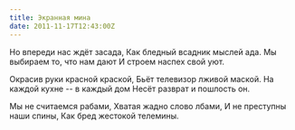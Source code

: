 ```yaml
---
title: Экранная мина
date: 2011-11-17T12:43:00Z
---
```


Но впереди нас ждёт засада,
Как бледный всадник мыслей ада.
Мы выбираем то, что нам дают
И строем наспех свой уют.

Окрасив руки красной краской,
Бьёт телевизор лживой маской.
На каждой кухне -- в каждый дом
Несёт разврат и пошлость он.

Мы не считаемся рабами,
Хватая жадно слово лбами,
И не преступны наши спины,
Как бред жестокой телемины.